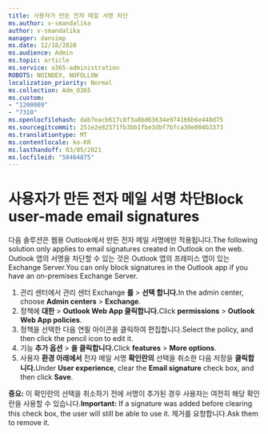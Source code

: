 ```yaml
---
title: 사용자가 만든 전자 메일 서명 차단
ms.author: v-smandalika
author: v-smandalika
manager: dansimp
ms.date: 12/18/2020
ms.audience: Admin
ms.topic: article
ms.service: o365-administration
ROBOTS: NOINDEX, NOFOLLOW
localization_priority: Normal
ms.collection: Adm_O365
ms.custom:
- "1200009"
- "7310"
ms.openlocfilehash: dab7eacb617c8f3a8bd63634e974166b6e448d75
ms.sourcegitcommit: 251e2e82571fb3bb1fbe3dbf7bfca30e004b3373
ms.translationtype: MT
ms.contentlocale: ko-KR
ms.lasthandoff: 03/05/2021
ms.locfileid: "50464875"
---
```

# <a name="block-user-made-email-signatures"></a><span data-ttu-id="92487-102">사용자가 만든 전자 메일 서명 차단</span><span class="sxs-lookup"><span data-stu-id="92487-102">Block user-made email signatures</span></span>

<span data-ttu-id="92487-103">다음 솔루션은 웹용 Outlook에서 만든 전자 메일 서명에만 적용됩니다.</span><span class="sxs-lookup"><span data-stu-id="92487-103">The following solution only applies to email signatures created in Outlook on the web.</span></span> <span data-ttu-id="92487-104">Outlook 앱의 서명을 차단할 수 있는 것은 Outlook 앱의 프레미스 앱이 있는 Exchange Server.</span><span class="sxs-lookup"><span data-stu-id="92487-104">You can only block signatures in the Outlook app if you have an on-premises Exchange Server.</span></span>

1. <span data-ttu-id="92487-105">관리 센터에서 관리 센터 Exchange **를**  >  **선택 합니다.**</span><span class="sxs-lookup"><span data-stu-id="92487-105">In the admin center, choose **Admin centers** > **Exchange**.</span></span>
2. <span data-ttu-id="92487-106">정책에 **대한**  >  **Outlook Web App 클릭합니다.**</span><span class="sxs-lookup"><span data-stu-id="92487-106">Click **permissions** > **Outlook Web App policies**.</span></span>
3. <span data-ttu-id="92487-107">정책을 선택한 다음 연필 아이콘을 클릭하여 편집합니다.</span><span class="sxs-lookup"><span data-stu-id="92487-107">Select the policy, and then click the pencil icon to edit it.</span></span>
4. <span data-ttu-id="92487-108">기능 **추가 옵션**  >  **을 클릭합니다.**</span><span class="sxs-lookup"><span data-stu-id="92487-108">Click **features** > **More options**.</span></span>
5. <span data-ttu-id="92487-109">사용자 **환경 아래에서** 전자 메일 서명 **확인란의** 선택을 취소한 다음 저장을 **클릭합니다.**</span><span class="sxs-lookup"><span data-stu-id="92487-109">Under **User experience**, clear the **Email signature** check box, and then click **Save**.</span></span>

<span data-ttu-id="92487-110">**중요:** 이 확인란의 선택을 취소하기 전에 서명이 추가된 경우 사용자는 여전히 해당 확인란을 사용할 수 있습니다.</span><span class="sxs-lookup"><span data-stu-id="92487-110">**Important:** If a signature was added before clearing this check box, the user will still be able to use it.</span></span> <span data-ttu-id="92487-111">제거를 요청합니다.</span><span class="sxs-lookup"><span data-stu-id="92487-111">Ask them to remove it.</span></span>
